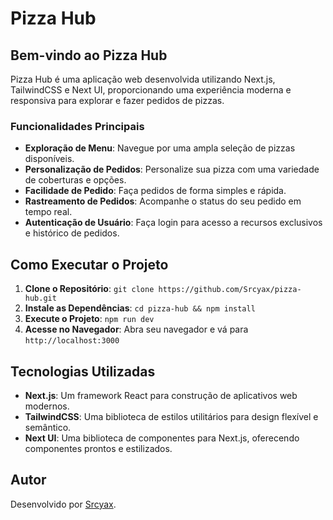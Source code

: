 # Pizza Hub

## Bem-vindo ao Pizza Hub

Pizza Hub é uma aplicação web desenvolvida utilizando Next.js, TailwindCSS e Next UI, proporcionando uma experiência moderna e responsiva para explorar e fazer pedidos de pizzas.

### Funcionalidades Principais

- **Exploração de Menu**: Navegue por uma ampla seleção de pizzas disponíveis.
- **Personalização de Pedidos**: Personalize sua pizza com uma variedade de coberturas e opções.
- **Facilidade de Pedido**: Faça pedidos de forma simples e rápida.
- **Rastreamento de Pedidos**: Acompanhe o status do seu pedido em tempo real.
- **Autenticação de Usuário**: Faça login para acesso a recursos exclusivos e histórico de pedidos.

## Como Executar o Projeto

1. **Clone o Repositório**: `git clone https://github.com/Srcyax/pizza-hub.git`
2. **Instale as Dependências**: `cd pizza-hub && npm install`
3. **Execute o Projeto**: `npm run dev`
4. **Acesse no Navegador**: Abra seu navegador e vá para `http://localhost:3000`

## Tecnologias Utilizadas

- **Next.js**: Um framework React para construção de aplicativos web modernos.
- **TailwindCSS**: Uma biblioteca de estilos utilitários para design flexível e semântico.
- **Next UI**: Uma biblioteca de componentes para Next.js, oferecendo componentes prontos e estilizados.

## Autor

Desenvolvido por [Srcyax](https://github.com/Srcyax).
